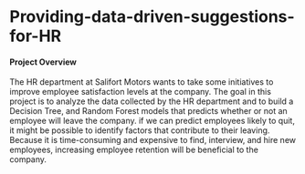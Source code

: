 # Providing-data-driven-suggestions-for-HR

#### Project Overview

  The HR department at Salifort Motors wants to take some initiatives to improve employee satisfaction levels at the company.
  The goal in this project is to analyze the data collected by the HR department and to build a Decision Tree, and Random Forest models that predicts whether or not an employee will leave the company.
  if we can predict employees likely to quit, it might be possible to identify factors that contribute to their leaving. Because it is time-consuming and expensive to find, interview, and hire new employees, increasing employee retention will be beneficial to the company.
